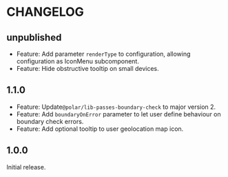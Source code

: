 # CHANGELOG

## unpublished

- Feature: Add parameter `renderType` to configuration, allowing configuration as IconMenu subcomponent.
- Feature: Hide obstructive tooltip on small devices.

## 1.1.0

- Feature: Update`@polar/lib-passes-boundary-check` to major version 2.
- Feature: Add `boundaryOnError` parameter to let user define behaviour on boundary check errors.
- Feature: Add optional tooltip to user geolocation map icon.

## 1.0.0

Initial release.
